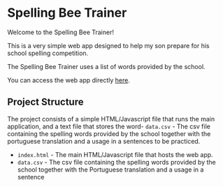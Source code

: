 # Spelling Bee Trainer

Welcome to the Spelling Bee Trainer! 

This is a very simple web app designed to help my son prepare for his school spelling competition. 

The Spelling Bee Trainer uses a list of words provided by the school.

You can access the web app directly [here](https://andrepaim.github.io/spelling_bee).

## Project Structure
The project consists of a simple HTML/Javascript file that runs the main application, and a text file that stores the word- `data.csv` - The csv file containing the spelling words provided by the school together with the portuguese translation and a usage in a sentences to be practiced.

- `index.html` - The main HTML/Javascript file that hosts the web app.
- `data.csv` - The csv file containing the spelling words provided by the school together with the Portuguese translation and a usage in a sentence
